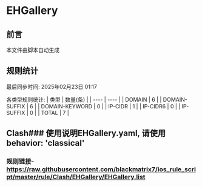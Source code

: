 # EHGallery

## 前言
本文件由脚本自动生成

## 规则统计
最后同步时间: 2025年02月23日 01:17

各类型规则统计:
| 类型 | 数量(条)  | 
| ---- | ----  |
| DOMAIN | 6 | 
| DOMAIN-SUFFIX | 6 | 
| DOMAIN-KEYWORD | 0 | 
| IP-CIDR | 1 | 
| IP-CIDR6 | 0 | 
| IP-SUFFIX | 0 | 
| TOTAL | 7 | 
## Clash### 使用说明EHGallery.yaml, 请使用 behavior: 'classical' 
### 规则链接- https://raw.githubusercontent.com/blackmatrix7/ios_rule_script/master/rule/Clash/EHGallery/EHGallery.list 
